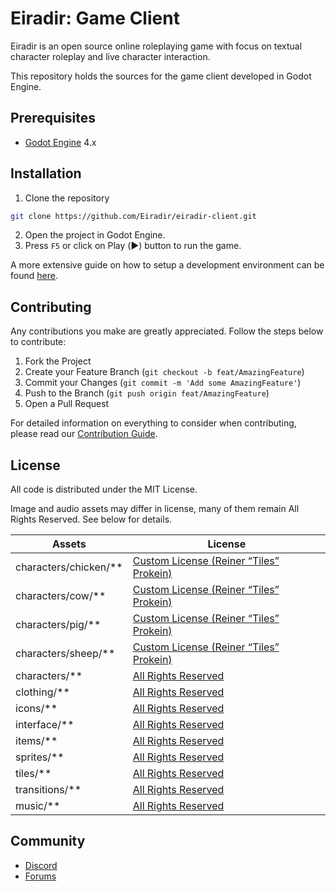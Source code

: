 # Eiradir: Game Client

Eiradir is an open source online roleplaying game with focus on textual character roleplay and live character interaction.

This repository holds the sources for the game client developed in Godot Engine.

## Prerequisites

- [Godot Engine](https://godotengine.org/) 4.x

## Installation

1. Clone the repository
```sh
git clone https://github.com/Eiradir/eiradir-client.git
```

2. Open the project in Godot Engine.
3. Press `F5` or click on Play (▶️) button to run the game.

A more extensive guide on how to setup a development environment can be found [here](https://github.com/Eiradir/eiradir-docs/blob/main/setup.md).

## Contributing

Any contributions you make are greatly appreciated. Follow the steps below to contribute:

1. Fork the Project
2. Create your Feature Branch (`git checkout -b feat/AmazingFeature`)
3. Commit your Changes (`git commit -m 'Add some AmazingFeature'`)
4. Push to the Branch (`git push origin feat/AmazingFeature`)
5. Open a Pull Request

For detailed information on everything to consider when contributing, please read our [Contribution Guide](https://github.com/Eiradir/eiradir-docs/blob/main/CONTRIBUTING.md).

## License

All code is distributed under the MIT License. 

Image and audio assets may differ in license, many of them remain All Rights Reserved. See below for details.

|Assets|License|
|---|---|
|characters/chicken/**|[Custom License (Reiner “Tiles” Prokein)](LICENSE-REINER.md)
|characters/cow/**|[Custom License (Reiner “Tiles” Prokein)](LICENSE-REINER.md)
|characters/pig/**|[Custom License (Reiner “Tiles” Prokein)](LICENSE-REINER.md)
|characters/sheep/**|[Custom License (Reiner “Tiles” Prokein)](LICENSE-REINER.md)
|characters/**|[All Rights Reserved](LICENSE-ARR.md)
|clothing/**|[All Rights Reserved](LICENSE-ARR.md)
|icons/**|[All Rights Reserved](LICENSE-ARR.md)
|interface/**|[All Rights Reserved](LICENSE-ARR.md)
|items/**|[All Rights Reserved](LICENSE-ARR.md)
|sprites/**|[All Rights Reserved](LICENSE-ARR.md)
|tiles/**|[All Rights Reserved](LICENSE-ARR.md)
|transitions/**|[All Rights Reserved](LICENSE-ARR.md)
|music/**|[All Rights Reserved](LICENSE-ARR.md)

## Community

- [Discord](https://discord.gg/BsDu2JB)
- [Forums](https://forum.eiradir.net)
